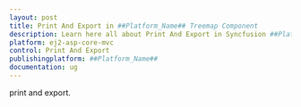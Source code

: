 ```yaml
---
layout: post
title: Print And Export in ##Platform_Name## Treemap Component
description: Learn here all about Print And Export in Syncfusion ##Platform_Name## Treemap component and more.
platform: ej2-asp-core-mvc
control: Print And Export
publishingplatform: ##Platform_Name##
documentation: ug
---
```


print and export.

